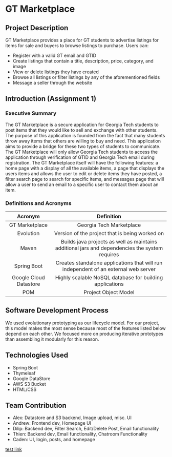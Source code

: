 # GT Marketplace

## Project Description
GT Marketplace provides a place for GT students to advertise listings for items for sale and buyers to browse listings to purchase. Users can:
* Register with a valid GT email and GTID
* Create listings that contain a title, description, price, category, and image
* View or delete listings they have created
* Browse all listings or filter listings by any of the aforementioned fields
* Message a seller through the website

## Introduction (Assignment 1)
### Executive Summary
The GT Marketplace is a secure application for Georgia Tech students to post items that they would like to sell and exchange with other students. The purpose of this application is founded from the fact that many students throw away items that others are willing to buy and need. This application aims to provide a bridge for these two types of students to communicate. The GT Marketplace will only allow Georgia Tech students to access the application through verification of GTID and Georgia Tech email during registration. The GT Marketplace itself will have the following features: a home page with a display of all the available items, a page that displays the users items and allows the user to edit or delete items they have posted, a filter search page to search for specific items, and messages page that will allow a user to send an email to a specific user to contact them about an item.

### Definitions and Acronyms
| Acronym | Definition |
| :------: | :------: |
| GT Marketplace | Georgia Tech Marketplace |
| Evolution | Version of the project that is being worked on |
| Maven | 	Builds java projects as well as maintains additional jars and dependencies the system requires |
| Spring Boot | Creates standalone applications that will run independent of an external web server |
| Google Cloud Datastore | Highly scalable NoSQL database for building applications |
| POM | Project Object Model |










## Software Development Process
We used evolutionary prototyping as our lifecycle model. For our project, this model makes the most sense because most of the features listed below depend on each other. We focused more on producing iterative prototypes than assembling it modularly for this reason.

## Technologies Used
* Spring Boot
* Thymeleaf
* Google DataStore
* AWS S3 Bucket
* HTML/CSS

## Team Contribution
* Alex: Datastore and S3 backend, Image upload, misc. UI
* Andrew: Frontend dev, Homepage UI
* Dilip: Backend dev, Filter Search, Edit/Delete Post, Email functionality
* Thien: Backend dev, Email functionality, Chatroom Functionality
* Caden: UI, login, posts, and homepage

[test link](testing.md)
